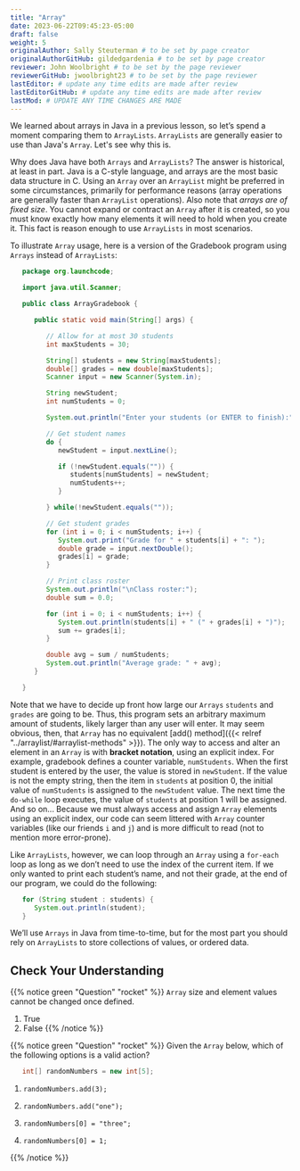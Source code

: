 ```yaml
---
title: "Array"
date: 2023-06-22T09:45:23-05:00
draft: false
weight: 5
originalAuthor: Sally Steuterman # to be set by page creator
originalAuthorGitHub: gildedgardenia # to be set by page creator
reviewer: John Woolbright # to be set by the page reviewer
reviewerGitHub: jwoolbright23 # to be set by the page reviewer
lastEditor: # update any time edits are made after review
lastEditorGitHub: # update any time edits are made after review
lastMod: # UPDATE ANY TIME CHANGES ARE MADE
---
```


<!-- TODO: add reference to Chapter 2 -->

We learned about arrays in Java in a previous lesson, so let’s spend a moment comparing them to `ArrayLists`. `ArrayLists` are generally easier to use than Java's `Array`. Let's see why this is.

Why does Java have both `Arrays` and `ArrayLists`? The answer is
historical, at least in part. Java is a C-style language, and arrays are
the most basic data structure in C. Using an `Array` over an
`ArrayList` might be preferred in some circumstances, primarily for
performance reasons (array operations are generally faster than `ArrayList`
operations). Also note that *arrays are of fixed size*. You cannot
expand or contract an `Array` after it is created, so you must know
exactly how many elements it will need to hold when you create it. This
fact is reason enough to use `ArrayLists` in most scenarios.

To illustrate `Array` usage, here is a version of the Gradebook program
using `Arrays` instead of `ArrayLists`:

```java {linenos=table}
   package org.launchcode;

   import java.util.Scanner;

   public class ArrayGradebook {

      public static void main(String[] args) {

         // Allow for at most 30 students
         int maxStudents = 30;

         String[] students = new String[maxStudents];
         double[] grades = new double[maxStudents];
         Scanner input = new Scanner(System.in);

         String newStudent;
         int numStudents = 0;

         System.out.println("Enter your students (or ENTER to finish):");

         // Get student names
         do {
            newStudent = input.nextLine();

            if (!newStudent.equals("")) {
               students[numStudents] = newStudent;
               numStudents++;
            }

         } while(!newStudent.equals(""));

         // Get student grades
         for (int i = 0; i < numStudents; i++) {
            System.out.print("Grade for " + students[i] + ": ");
            double grade = input.nextDouble();
            grades[i] = grade;
         }

         // Print class roster
         System.out.println("\nClass roster:");
         double sum = 0.0;

         for (int i = 0; i < numStudents; i++) {
            System.out.println(students[i] + " (" + grades[i] + ")");
            sum += grades[i];
         }

         double avg = sum / numStudents;
         System.out.println("Average grade: " + avg);
      }

   }
```

Note that we have to decide up front how large our `Arrays` `students`
and `grades` are going to be. Thus, this program sets an arbitrary maximum amount
of students, likely larger than any user will enter. It may seem obvious, then, 
that `Array` has no equivalent [add() method]({{< relref "../arraylist/#arraylist-methods" >}}). The only 
way to access and alter an element in an `Array` is with **bracket notation**, 
using an explicit index. For example, gradebook defines a counter variable, `numStudents`.
When the first student is entered by the user, the value is stored in `newStudent`.
If the value is not the empty string, then the item in `students` at position 0, 
the initial value of `numStudents` is assigned to the `newStudent` value. 
The next time the `do-while` loop executes, the value of `students` at position 1
will be assigned. And so on... Because we must always access and assign `Array` elements using an
explicit index, our code can seem littered with `Array`
counter variables (like our friends `i` and `j`) and is more difficult to
read (not to mention more error-prone).

Like `ArrayLists`, however, we can loop through an `Array` using a `for-each`
loop as long as we don’t need to use the index of the current item. If
we only wanted to print each student’s name, and not their grade, at the
end of our program, we could do the following:

```java {linenos=table}
   for (String student : students) {
      System.out.println(student);
   }
```

We’ll use `Arrays` in Java from time-to-time, but for the most part you should
rely on `ArrayLists` to store collections of values, or ordered data.

## Check Your Understanding

{{% notice green "Question" "rocket" %}}
   `Array` size and element values cannot be changed once defined.

   1. True
   1. False
{{% /notice %}}

<!-- false. array values can be changed -->

{{% notice green "Question" "rocket" %}}
   Given the `Array` below, which of the following options is a valid action?

   ```java
      int[] randomNumbers = new int[5];
   ```

   1. `randomNumbers.add(3);`
   
   1. `randomNumbers.add("one");`

   1. `randomNumbers[0] = "three";`

   1. `randomNumbers[0] = 1;`

{{% /notice %}}

<!-- randomNumbers[0] = 1; -->